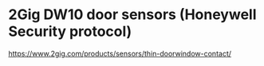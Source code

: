 # 2Gig DW10 door sensors (Honeywell Security protocol)

https://www.2gig.com/products/sensors/thin-doorwindow-contact/
